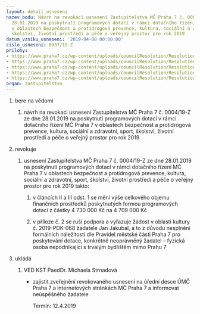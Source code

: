 ```yaml
---
layout: detail_usneseni
nazev_bodu: Návrh na revokaci usnesení Zastupitelstva MČ Praha 7 č. 0004/19-Z ze dne
  28.01.2019 na poskytnutí programových dotací v rámci dotačního řízení MČ Praha 7
  v oblastech bezpečnost a protidrogová prevence, kultura, sociální a zdravotní, sport,
  školství, životní prostředí a péče o veřejný prostor pro rok 2019
datum_vzniku_usneseni: '2019-04-08 00:00:00'
cislo_usneseni: 0037/19-Z
prilohy:
- https://www.praha7.cz/wp-content/uploads/councilResolution/Resolutions/30752/export/M3DV_Poskytnuti_programovych_dotaci_MC_Praha_7_2019_revokace_Jakubal_Z~443683.doc
- https://www.praha7.cz/wp-content/uploads/councilResolution/Resolutions/30752/export/Priloha_c2_Poskytnuti_programovych_dotaci_MC_Praha_7_2019_revokace~443682.xlsx
- https://www.praha7.cz/wp-content/uploads/councilResolution/Resolutions/30752/export/Usneseni_R_0175_19_26_03_2019_Poskytnuti_programovych_dotaci_MC_Praha_7_2019_revokace_Jakubal~443681.pdf
- https://www.praha7.cz/wp-content/uploads/councilResolution/Resolutions/30752/export/Usneseni_Z_0004_19_PoskytnutiobecnychprogramovychdotaciMCPraha7_2019~443680.pdf
- https://www.praha7.cz/wp-content/uploads/councilResolution/Resolutions/30752/export/export~443911.pdf
organ: zastupitelstvo
---
```

<ol id="urzList" class="urzList_view"><li class="urzClass1" id=""><span name="1">bere na vědomí</span><ol class="urzOlClass decimal "><li class="urzClass2" id="" style="text-align: left;"><span><p>návrh na revokaci usnesení Zastupitelstva MČ Praha 7 č. 0004/19-Z ze dne 28.01.2019 na poskytnutí programových dotací v rámci dotačního řízení MČ Praha 7 v oblastech bezpečnost a protidrogová prevence, kultura, sociální a zdravotní, sport, školství, životní prostředí a péče o veřejný prostor pro rok 2019</p></span></li></ol></li><li class="urzClass1" id=""><span name="21">revokuje</span><ol class="urzOlClass decimal "><li class="urzClass2" id="" style="text-align: left;"><span><p>usnesení Zastupitelstva MČ Praha 7 č. 0004/19-Z ze dne 28.01.2019 na poskytnutí programových dotací v rámci dotačního řízení MČ Praha 7 v oblastech bezpečnost a protidrogová prevence, kultura, sociální a zdravotní, sport, školství, životní prostředí a péče o veřejný prostor pro rok 2019 takto: <br></p></span><ol class="urzUlClass" id=""><li class="urzClass3" id="" style="text-align: left;"><span><p>v článcích II a III odst. 1 se mění výše celkového objemu finančních prostředků poskytnutých formou programových dotací z částky 4 730 000 Kč na 4 709 000 Kč</p></span></li><li class="urzClass3" id="" style="text-align: left;"><span><p>v příloze č. 2 se ruší podpora a vyřazuje žádost v oblasti kultury č. 2019-PDK-068 žadatele Jan Jakubal, a to z důvodu nesplnění formálních náležitostí dle Pravidel městské části Praha 7 pro poskytování dotace, konkrétně neoprávněný žadatel – fyzická osoba nepodnikající s trvalým bydlištěm mimo Prahu 7</p></span></li></ol></li></ol></li><li class="urzClass1" id="urzUkoly"><span name="1">ukládá</span><ol class="urzOlClass"><li class="urzClass2"><span><p>VED KST PaedDr. Michaela Strnadová</p></span><ul class="urzUlClass"><li class="urzClass3"><span><p>zajistit zveřejnění revokovaného usnesení na úřední desce ÚMČ Praha 7 a internetových stránkách MČ Praha 7 a informovat neúspěšného žadatele</p></span><span class="urzUkolTermin">  Termín:&nbsp;12.4.2019</span></li></ul></li></ol></li></ol>